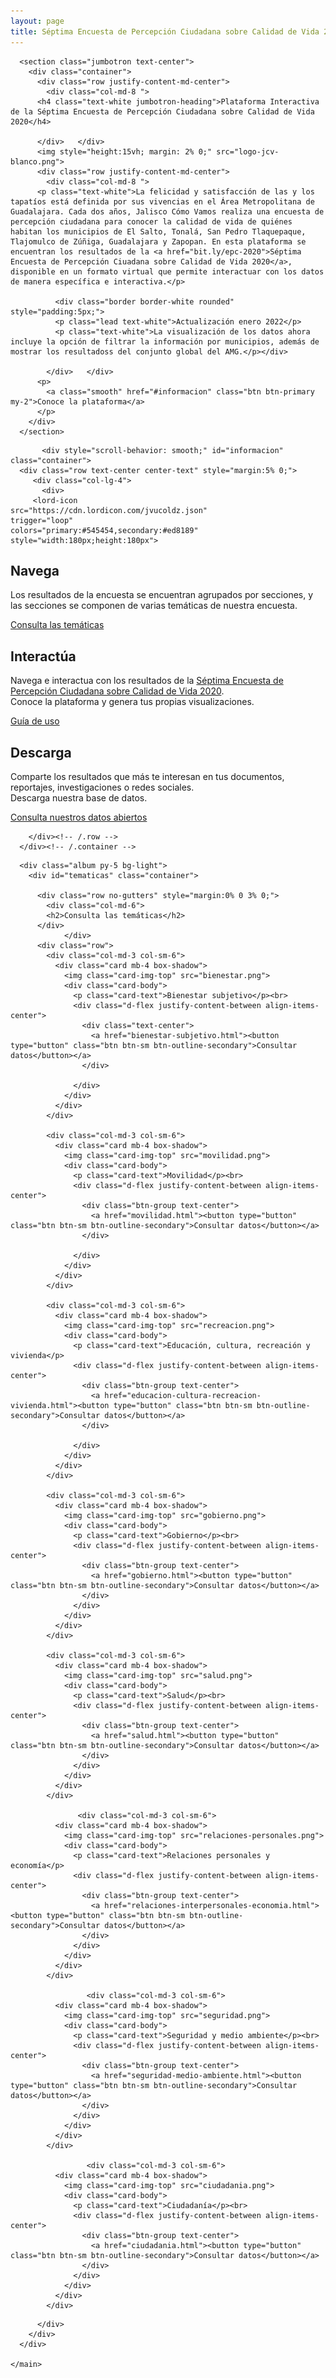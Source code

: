 ```yaml
---
layout: page
title: Séptima Encuesta de Percepción Ciudadana sobre Calidad de Vida 2020
---
```



  <body>
    <main role="main">

      <section class="jumbotron text-center">
        <div class="container">
          <div class="row justify-content-md-center">
            <div class="col-md-8 ">
          <h4 class="text-white jumbotron-heading">Plataforma Interactiva de la Séptima Encuesta de Percepción Ciudadana sobre Calidad de Vida 2020</h4>
     
          </div>   </div>
          <img style="height:15vh; margin: 2% 0;" src="logo-jcv-blanco.png">
          <div class="row justify-content-md-center">
            <div class="col-md-8 ">
          <p class="text-white">La felicidad y satisfacción de las y los tapatíos está definida por sus vivencias en el Área Metropolitana de Guadalajara. Cada dos años, Jalisco Cómo Vamos realiza una encuesta de percepción ciudadana para conocer la calidad de vida de quiénes habitan los municipios de El Salto, Tonalá, San Pedro Tlaquepaque, Tlajomulco de Zúñiga, Guadalajara y Zapopan. En esta plataforma se encuentran los resultados de la <a href="bit.ly/epc-2020">Séptima Encuesta de Percepción Ciuadana sobre Calidad de Vida 2020</a>, disponible en un formato virtual que permite interactuar con los datos de manera específica e interactiva.</p>
          
              <div class="border border-white rounded" style="padding:5px;">
              <p class="lead text-white">Actualización enero 2022</p>
              <p class="text-white">La visualización de los datos ahora incluye la opción de filtrar la información por municipios, además de mostrar los resultadoss del conjunto global del AMG.</p></div>
            
            </div>   </div>
          <p>
            <a class="smooth" href="#informacion" class="btn btn-primary my-2">Conoce la plataforma</a>
          </p>
        </div>
      </section>
<!-- start info -->
           <div style="scroll-behavior: smooth;" id="informacion" class="container">
      <div class="row text-center center-text" style="margin:5% 0;">
         <div class="col-lg-4">
           <div>
         <lord-icon
    src="https://cdn.lordicon.com/jvucoldz.json"
    trigger="loop"
    colors="primary:#545454,secondary:#ed8189"
    style="width:180px;height:180px">
</lord-icon>
            </div>
            <h2>Navega</h2>
            <p>Los resultados de la encuesta se encuentran agrupados por secciones, y las secciones se componen de varias temáticas de nuestra encuesta.</p>
           <p><a class="btn btn-secondary" href="#tematicas" role="button">Consulta las temáticas</a></p>
          </div><!-- /.col-lg-4 -->
          <div class="col-lg-4">
           <div class=""><lord-icon
    src="https://cdn.lordicon.com/pndvzexs.json"
    trigger="loop"
    colors="primary:#ed8189,secondary:#545454"
    style="width:180px;height:180px">
             </lord-icon></div>
            <h2>Interactúa</h2>
            <p>Navega e interactua con los resultados de la <a blank="_target" href="bit.ly/epc-2020">Séptima Encuesta de Percepción Ciudadana sobre Calidad de Vida 2020</a>. <br>Conoce la plataforma y genera tus propias visualizaciones.</p>
           <p><a class="btn btn-secondary" href="guia-de-uso.html" role="button">Guía de uso</a></p>
          </div><!-- /.col-lg-4 -->
          <div class="col-lg-4">
           <div>
             <lord-icon
    src="https://cdn.lordicon.com/wcjauznf.json"
    trigger="loop"
    colors="primary:#ed8189,secondary:#545454"
    style="width:180px;height:180px">
</lord-icon>
            </div>
            <h2>Descarga</h2>
            <p>Comparte los resultados que más te interesan en tus documentos, reportajes, investigaciones o redes sociales. <br>Descarga nuestra base de datos. </p>
            <p><a class="btn btn-secondary" target="_blank" href="http://jaliscocomovamos.org/datos-abiertos" role="button">Consulta nuestros datos abiertos</a></p>
          </div><!-- /.col-lg-4 -->
         
        </div><!-- /.row -->
      </div><!-- /.container --> 
 <!-- close info -->     
      
      <div class="album py-5 bg-light">
        <div id="tematicas" class="container">

          <div class="row no-gutters" style="margin:0% 0 3% 0;">
            <div class="col-md-6">
            <h2>Consulta las temáticas</h2>
          </div>
                </div>
          <div class="row">
            <div class="col-md-3 col-sm-6">
              <div class="card mb-4 box-shadow">
                <img class="card-img-top" src="bienestar.png">
                <div class="card-body">
                  <p class="card-text">Bienestar subjetivo</p><br>
                  <div class="d-flex justify-content-between align-items-center">
                    <div class="text-center">
                      <a href="bienestar-subjetivo.html"><button type="button" class="btn btn-sm btn-outline-secondary">Consultar datos</button></a>
                    </div>
               
                  </div>
                </div>
              </div>
            </div>
            
            <div class="col-md-3 col-sm-6">
              <div class="card mb-4 box-shadow">
                <img class="card-img-top" src="movilidad.png">
                <div class="card-body">
                  <p class="card-text">Movilidad</p><br>
                  <div class="d-flex justify-content-between align-items-center">
                    <div class="btn-group text-center">
                      <a href="movilidad.html"><button type="button" class="btn btn-sm btn-outline-secondary">Consultar datos</button></a>
                    </div>
               
                  </div>
                </div>
              </div>
            </div>
                  
            <div class="col-md-3 col-sm-6">
              <div class="card mb-4 box-shadow">
                <img class="card-img-top" src="recreacion.png">
                <div class="card-body">
                  <p class="card-text">Educación, cultura, recreación y vivienda</p>
                  <div class="d-flex justify-content-between align-items-center">
                    <div class="btn-group text-center">
                      <a href="educacion-cultura-recreacion-vivienda.html"><button type="button" class="btn btn-sm btn-outline-secondary">Consultar datos</button></a>
                    </div>
               
                  </div>
                </div>
              </div>
            </div>
                  
            <div class="col-md-3 col-sm-6">
              <div class="card mb-4 box-shadow">
                <img class="card-img-top" src="gobierno.png">
                <div class="card-body">
                  <p class="card-text">Gobierno</p><br>
                  <div class="d-flex justify-content-between align-items-center">
                    <div class="btn-group text-center">
                      <a href="gobierno.html"><button type="button" class="btn btn-sm btn-outline-secondary">Consultar datos</button></a>
                    </div>
                  </div>
                </div>
              </div>
            </div>
            
            <div class="col-md-3 col-sm-6">
              <div class="card mb-4 box-shadow">
                <img class="card-img-top" src="salud.png">
                <div class="card-body">
                  <p class="card-text">Salud</p><br>
                  <div class="d-flex justify-content-between align-items-center">
                    <div class="btn-group text-center">
                      <a href="salud.html"><button type="button" class="btn btn-sm btn-outline-secondary">Consultar datos</button></a>
                    </div>
                  </div>
                </div>
              </div>
            </div>
            
                   <div class="col-md-3 col-sm-6">
              <div class="card mb-4 box-shadow">
                <img class="card-img-top" src="relaciones-personales.png">
                <div class="card-body">
                  <p class="card-text">Relaciones personales y economía</p>
                  <div class="d-flex justify-content-between align-items-center">
                    <div class="btn-group text-center">
                      <a href="relaciones-interpersonales-economia.html"><button type="button" class="btn btn-sm btn-outline-secondary">Consultar datos</button></a>
                    </div>
                  </div>
                </div>
              </div>
            </div>
            
                     <div class="col-md-3 col-sm-6">
              <div class="card mb-4 box-shadow">
                <img class="card-img-top" src="seguridad.png">
                <div class="card-body">
                  <p class="card-text">Seguridad y medio ambiente</p><br>
                  <div class="d-flex justify-content-between align-items-center">
                    <div class="btn-group text-center">
                      <a href="seguridad-medio-ambiente.html"><button type="button" class="btn btn-sm btn-outline-secondary">Consultar datos</button></a>
                    </div>
                  </div>
                </div>
              </div>
            </div>
            
                     <div class="col-md-3 col-sm-6">
              <div class="card mb-4 box-shadow">
                <img class="card-img-top" src="ciudadania.png">
                <div class="card-body">
                  <p class="card-text">Ciudadanía</p><br>
                  <div class="d-flex justify-content-between align-items-center">
                    <div class="btn-group text-center">
                      <a href="ciudadania.html"><button type="button" class="btn btn-sm btn-outline-secondary">Consultar datos</button></a>
                    </div>
                  </div>
                </div>
              </div>
            </div>
            
            

<!--
           
-->

          </div>
        </div>
      </div>

    </main>
  
  <script src="https://ajax.googleapis.com/ajax/libs/jquery/3.3.1/jquery.min.js"></script>
<script>
$(document).ready(function(){
  // Add smooth scrolling to all links
  $("a.smooth").on('click', function(event) {

    // Make sure this.hash has a value before overriding default behavior
    if (this.hash !== "") {
      // Prevent default anchor click behavior
      event.preventDefault();

      // Store hash
      var hash = this.hash;

      // Using jQuery's animate() method to add smooth page scroll
      // The optional number (800) specifies the number of milliseconds it takes to scroll to the specified area
      $('html, body').animate({
        scrollTop: $(hash).offset().top
      }, 800, function(){

        // Add hash (#) to URL when done scrolling (default click behavior)
        window.location.hash = hash;
      });
    } // End if
  });
});
</script>
